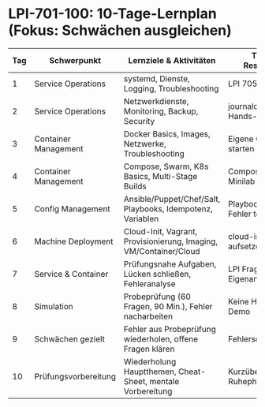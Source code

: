 # LPI-701-100: 10-Tage-Lernplan (Fokus: Schwächen ausgleichen)

| Tag | Schwerpunkt           | Lernziele & Aktivitäten                                               | Tipps & Ressourcen                |
|-----|-----------------------|----------------------------------------------------------------------|-----------------------------------|
|  1  | Service Operations    | systemd, Dienste, Logging, Troubleshooting                           | LPI 705, Übungen                  |
|  2  | Service Operations    | Netzwerkdienste, Monitoring, Backup, Security                        | journalctl, systemctl Hands-on    |
|  3  | Container Management  | Docker Basics, Images, Netzwerke, Troubleshooting                    | Eigene Container starten          |
|  4  | Container Management  | Compose, Swarm, K8s Basics, Multi-Stage Builds                       | Compose/K8s Minilab               |
|  5  | Config Management     | Ansible/Puppet/Chef/Salt, Playbooks, Idempotenz, Variablen           | Playbook bauen, Fehler testen     |
|  6  | Machine Deployment    | Cloud-Init, Vagrant, Provisionierung, Imaging, VM/Container/Cloud    | cloud-init File, VM aufsetzen     |
|  7  | Service & Container   | Prüfungsnahe Aufgaben, Lücken schließen, Fehleranalyse               | LPI Fragen, Eigenanalyse          |
|  8  | Simulation            | Probeprüfung (60 Fragen, 90 Min.), Fehler nacharbeiten               | Keine Hilfsmittel, LPI Demo       |
|  9  | Schwächen gezielt     | Fehler aus Probeprüfung wiederholen, offene Fragen klären            | Fehlerschwerpunkte                |
| 10  | Prüfungsvorbereitung  | Wiederholung Hauptthemen, Cheat-Sheet, mentale Vorbereitung          | Kurzüberblick, Ruhephase          |
